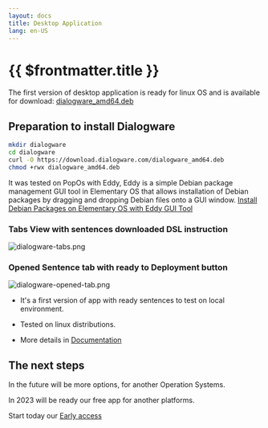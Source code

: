 ```yaml
---
layout: docs
title: Desktop Application
lang: en-US
---
```


# {{ $frontmatter.title }}

The first version of desktop application is ready for linux OS and is available for download:
[dialogware_amd64.deb](https://download.dialogware.com/dialogware_amd64.deb)

## Preparation to install Dialogware

```bash
mkdir dialogware
cd dialogware
curl -O https://download.dialogware.com/dialogware_amd64.deb
chmod +rwx dialogware_amd64.deb
```

It was tested on PopOs with Eddy, Eddy is a simple Debian package management GUI tool in Elementary OS that allows installation of Debian packages by dragging and dropping  Debian files onto a GUI window.
[Install Debian Packages on Elementary OS with Eddy GUI Tool](https://linoxide.com/eddy-install-debian-packages-elementary/)


### Tabs View with sentences downloaded DSL instruction 
![dialogware-tabs.png](https://img.dialogware.com/dialogware-tabs.png)

### Opened Sentence tab with ready to Deployment button 
![dialogware-opened-tab.png](https://img.dialogware.com/dialogware-opened-tab.png)

+ It's a first version of app with ready sentences to test on local environment.

+ Tested on linux distributions.

+ More details in [Documentation](http://docs.dialogware.com/)


## The next steps

In the future will be more options, for another Operation Systems.

In 2023 will be ready our free app for another platforms.

Start today our [Early access](/app/access.html)

